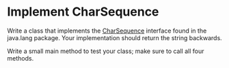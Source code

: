 # Implement CharSequence
Write a class that implements the [CharSequence](https://docs.oracle.com/javase/7/docs/api/java/lang/CharSequence.html) interface found in the java.lang package. Your implementation should return the string backwards. 

 Write a small main method to test your class; make sure to call all four methods.

 